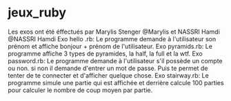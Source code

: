 # jeux_ruby
Les exos ont été éffectués par Marylis Stenger @Marylis et NASSRI Hamdi @NASSRI Hamdi
Exo hello .rb:
Le programme demande à l'utilisateur son prénom et affiche bonjour + prénom de l'utilisateur.
Exo pyramids.rb:
Le programme affiche 3 types de pyramides, la half, la full et la wtf.
Exo password.rb:
Le programme demande à l'utilisateur s'il possède un compte ou non. si non il demande d'entrer un mot de passe. Puis te permet de tenter de te connecter et d'afficher quelque chose. 
Exo stairway.rb:
Le programme simule une partie qui est affichée et derrière calcule 100 parties pour calculer le nombre de coup moyen par partie.

